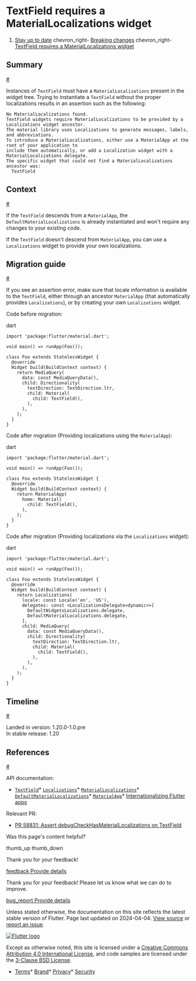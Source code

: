 TextField requires a MaterialLocalizations widget
=================================================

1. [Stay up to date](/release) chevron\_right- [Breaking changes](/release/breaking-changes) chevron\_right- [TextField requires a MaterialLocalizations widget](/release/breaking-changes/text-field-material-localizations)

Summary
-------

[#](#summary)

Instances of `TextField` must have a `MaterialLocalizations` present in the widget tree. Trying to instantiate a `TextField` without the proper localizations results in an assertion such as the following:

```
No MaterialLocalizations found.
TextField widgets require MaterialLocalizations to be provided by a Localizations widget ancestor.
The material library uses Localizations to generate messages, labels, and abbreviations.
To introduce a MaterialLocalizations, either use a MaterialApp at the root of your application to
include them automatically, or add a Localization widget with a MaterialLocalizations delegate.
The specific widget that could not find a MaterialLocalizations ancestor was:
  TextField
```

Context
-------

[#](#context)

If the `TextField` descends from a `MaterialApp`, the `DefaultMaterialLocalizations` is already instantiated and won't require any changes to your existing code.

If the `TextField` doesn't descend from `MaterialApp`, you can use a `Localizations` widget to provide your own localizations.

Migration guide
---------------

[#](#migration-guide)

If you see an assertion error, make sure that locale information is available to the `TextField`, either through an ancestor `MaterialApp` (that automatically provides `Localizations`), or by creating your own `Localizations` widget.

Code before migration:

dart

```
import 'package:flutter/material.dart';

void main() => runApp(Foo());

class Foo extends StatelessWidget {
  @override
  Widget build(BuildContext context) {
    return MediaQuery(
      data: const MediaQueryData(),
      child: Directionality(
        textDirection: TextDirection.ltr,
        child: Material(
          child: TextField(),
        ),
      ),
    );
  }
}
```

Code after migration (Providing localizations using the `MaterialApp`):

dart

```
import 'package:flutter/material.dart';

void main() => runApp(Foo());

class Foo extends StatelessWidget {
  @override
  Widget build(BuildContext context) {
    return MaterialApp(
      home: Material(
        child: TextField(),
      ),
    );
  }
}
```

Code after migration (Providing localizations via the `Localizations` widget):

dart

```
import 'package:flutter/material.dart';

void main() => runApp(Foo());

class Foo extends StatelessWidget {
  @override
  Widget build(BuildContext context) {
    return Localizations(
      locale: const Locale('en', 'US'),
      delegates: const <LocalizationsDelegate<dynamic>>[
        DefaultWidgetsLocalizations.delegate,
        DefaultMaterialLocalizations.delegate,
      ],
      child: MediaQuery(
        data: const MediaQueryData(),
        child: Directionality(
          textDirection: TextDirection.ltr,
          child: Material(
            child: TextField(),
          ),
        ),
      ),
    );
  }
}
```

Timeline
--------

[#](#timeline)

Landed in version: 1.20.0-1.0.pre  
 In stable release: 1.20

References
----------

[#](#references)

API documentation:

* [`TextField`](https://api.flutter.dev/flutter/material/TextField-class.html)* [`Localizations`](https://api.flutter.dev/flutter/widgets/Localizations-class.html)* [`MaterialLocalizations`](https://api.flutter.dev/flutter/material/MaterialLocalizations-class.html)* [`DefaultMaterialLocalizations`](https://api.flutter.dev/flutter/material/DefaultMaterialLocalizations-class.html)* [`MaterialApp`](https://api.flutter.dev/flutter/material/MaterialApp-class.html)* [Internationalizing Flutter apps](/ui/accessibility-and-internationalization/internationalization)

Relevant PR:

* [PR 58831: Assert debugCheckHasMaterialLocalizations on TextField](https://github.com/flutter/flutter/pull/58831)

Was this page's content helpful?

thumb\_up thumb\_down

Thank you for your feedback!

 [feedback Provide details](https://github.com/flutter/website/issues/new?template=1_page_issue.yml&&page-url=https://docs.flutter.dev/release/breaking-changes/text-field-material-localizations/&page-source=https://github.com/flutter/website/tree/main/src/content/release/breaking-changes/text-field-material-localizations.md)

Thank you for your feedback! Please let us know what we can do to improve.

 [bug\_report Provide details](https://github.com/flutter/website/issues/new?template=1_page_issue.yml&&page-url=https://docs.flutter.dev/release/breaking-changes/text-field-material-localizations/&page-source=https://github.com/flutter/website/tree/main/src/content/release/breaking-changes/text-field-material-localizations.md)

Unless stated otherwise, the documentation on this site reflects the latest stable version of Flutter. Page last updated on 2024-04-04. [View source](https://github.com/flutter/website/tree/main/src/content/release/breaking-changes/text-field-material-localizations.md) or [report an issue](https://github.com/flutter/website/issues/new?template=1_page_issue.yml&&page-url=https://docs.flutter.dev/release/breaking-changes/text-field-material-localizations/&page-source=https://github.com/flutter/website/tree/main/src/content/release/breaking-changes/text-field-material-localizations.md "Report an issue with this page").

[![Flutter logo](/assets/images/branding/flutter/logo+text/horizontal/white.svg)](https://flutter.dev)

Except as otherwise noted, this site is licensed under a [Creative Commons Attribution 4.0 International License](https://creativecommons.org/licenses/by/4.0/), and code samples are licensed under the [3-Clause BSD License](https://opensource.org/licenses/BSD-3-Clause).

* [Terms](/tos "Terms of use")* [Brand](/brand "Brand usage guidelines")* [Privacy](https://policies.google.com/privacy "Privacy policy")* [Security](/security "Security philosophy and practices")

   